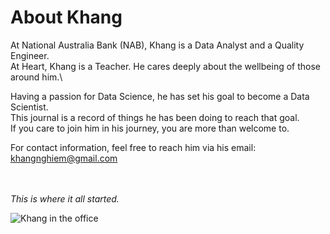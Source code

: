 # About Khang

At National Australia Bank (NAB), Khang is a Data Analyst and a Quality Engineer.\
At Heart, Khang is a Teacher. He cares deeply about the wellbeing of those around him.\

Having a passion for Data Science, he has set his goal to become a Data Scientist.\
This journal is a record of things he has been doing to reach that goal.\
If you care to join him in his journey, you are more than welcome to.

For contact information, feel free to reach him via his email: <khangnghiem@gmail.com>

</br>
</br>
<i>This is where it all started.</i>

![Khang in the office](images/intro.png)
